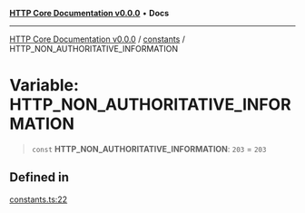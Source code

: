 [**HTTP Core Documentation v0.0.0**](../../README.md) • **Docs**

***

[HTTP Core Documentation v0.0.0](../../modules.md) / [constants](../README.md) / HTTP\_NON\_AUTHORITATIVE\_INFORMATION

# Variable: HTTP\_NON\_AUTHORITATIVE\_INFORMATION

> `const` **HTTP\_NON\_AUTHORITATIVE\_INFORMATION**: `203` = `203`

## Defined in

[constants.ts:22](https://github.com/stonemjs/http-core/blob/3497087dac965583296f5092cd519a9aa0728373/src/constants.ts#L22)
